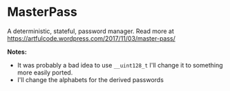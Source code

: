 # MasterPass
A deterministic, stateful, password manager. Read more at https://artfulcode.wordpress.com/2017/11/03/master-pass/

**Notes:**

- It was probably a bad idea to use `__uint128_t` I'll change it to something more easily ported.
- I'll change the alphabets for the derived passwords
